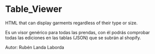 # Table_Viewer
HTML that can display garments regardless of their type or size.

Es un visor genérico para todas las prendas, con él podrás comprobar todas las ediciones en las tablas (JSON) que se subrán al shopify.

Autor: Rubén Landa Laborda
